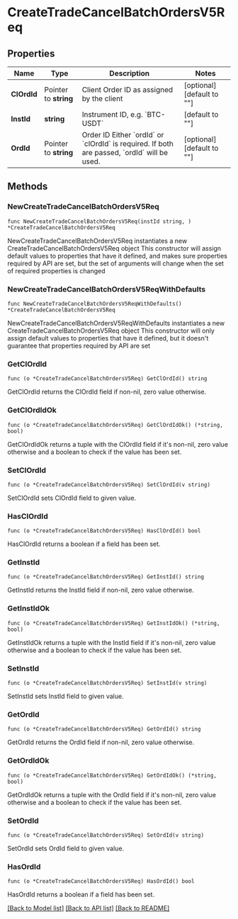 # CreateTradeCancelBatchOrdersV5Req

## Properties

Name | Type | Description | Notes
------------ | ------------- | ------------- | -------------
**ClOrdId** | Pointer to **string** | Client Order ID as assigned by the client | [optional] [default to ""]
**InstId** | **string** | Instrument ID, e.g. &#x60;BTC-USDT&#x60; | [default to ""]
**OrdId** | Pointer to **string** | Order ID  Either &#x60;ordId&#x60; or &#x60;clOrdId&#x60; is required. If both are passed, &#x60;ordId&#x60; will be used. | [optional] [default to ""]

## Methods

### NewCreateTradeCancelBatchOrdersV5Req

`func NewCreateTradeCancelBatchOrdersV5Req(instId string, ) *CreateTradeCancelBatchOrdersV5Req`

NewCreateTradeCancelBatchOrdersV5Req instantiates a new CreateTradeCancelBatchOrdersV5Req object
This constructor will assign default values to properties that have it defined,
and makes sure properties required by API are set, but the set of arguments
will change when the set of required properties is changed

### NewCreateTradeCancelBatchOrdersV5ReqWithDefaults

`func NewCreateTradeCancelBatchOrdersV5ReqWithDefaults() *CreateTradeCancelBatchOrdersV5Req`

NewCreateTradeCancelBatchOrdersV5ReqWithDefaults instantiates a new CreateTradeCancelBatchOrdersV5Req object
This constructor will only assign default values to properties that have it defined,
but it doesn't guarantee that properties required by API are set

### GetClOrdId

`func (o *CreateTradeCancelBatchOrdersV5Req) GetClOrdId() string`

GetClOrdId returns the ClOrdId field if non-nil, zero value otherwise.

### GetClOrdIdOk

`func (o *CreateTradeCancelBatchOrdersV5Req) GetClOrdIdOk() (*string, bool)`

GetClOrdIdOk returns a tuple with the ClOrdId field if it's non-nil, zero value otherwise
and a boolean to check if the value has been set.

### SetClOrdId

`func (o *CreateTradeCancelBatchOrdersV5Req) SetClOrdId(v string)`

SetClOrdId sets ClOrdId field to given value.

### HasClOrdId

`func (o *CreateTradeCancelBatchOrdersV5Req) HasClOrdId() bool`

HasClOrdId returns a boolean if a field has been set.

### GetInstId

`func (o *CreateTradeCancelBatchOrdersV5Req) GetInstId() string`

GetInstId returns the InstId field if non-nil, zero value otherwise.

### GetInstIdOk

`func (o *CreateTradeCancelBatchOrdersV5Req) GetInstIdOk() (*string, bool)`

GetInstIdOk returns a tuple with the InstId field if it's non-nil, zero value otherwise
and a boolean to check if the value has been set.

### SetInstId

`func (o *CreateTradeCancelBatchOrdersV5Req) SetInstId(v string)`

SetInstId sets InstId field to given value.


### GetOrdId

`func (o *CreateTradeCancelBatchOrdersV5Req) GetOrdId() string`

GetOrdId returns the OrdId field if non-nil, zero value otherwise.

### GetOrdIdOk

`func (o *CreateTradeCancelBatchOrdersV5Req) GetOrdIdOk() (*string, bool)`

GetOrdIdOk returns a tuple with the OrdId field if it's non-nil, zero value otherwise
and a boolean to check if the value has been set.

### SetOrdId

`func (o *CreateTradeCancelBatchOrdersV5Req) SetOrdId(v string)`

SetOrdId sets OrdId field to given value.

### HasOrdId

`func (o *CreateTradeCancelBatchOrdersV5Req) HasOrdId() bool`

HasOrdId returns a boolean if a field has been set.


[[Back to Model list]](../README.md#documentation-for-models) [[Back to API list]](../README.md#documentation-for-api-endpoints) [[Back to README]](../README.md)


